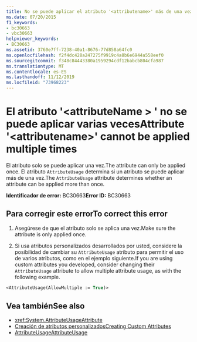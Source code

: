 ```yaml
---
title: No se puede aplicar el atributo '<attributename>' más de una vez
ms.date: 07/20/2015
f1_keywords:
- bc30663
- vbc30663
helpviewer_keywords:
- BC30663
ms.assetid: 3760e7ff-7238-40a1-8676-77d858a64fc0
ms.openlocfilehash: f2f4dc428a247275f9919c4a8b6e6944a558eef0
ms.sourcegitcommit: f348c84443380a1959294cdf12babcb804cfa987
ms.translationtype: MT
ms.contentlocale: es-ES
ms.lasthandoff: 11/12/2019
ms.locfileid: "73968223"
---
```

# <a name="attribute-attributename-cannot-be-applied-multiple-times"></a><span data-ttu-id="34fbc-102">El atributo '\<attributeName > ' no se puede aplicar varias veces</span><span class="sxs-lookup"><span data-stu-id="34fbc-102">Attribute '\<attributename>' cannot be applied multiple times</span></span>

<span data-ttu-id="34fbc-103">El atributo solo se puede aplicar una vez.</span><span class="sxs-lookup"><span data-stu-id="34fbc-103">The attribute can only be applied once.</span></span> <span data-ttu-id="34fbc-104">El atributo `AttributeUsage` determina si un atributo se puede aplicar más de una vez.</span><span class="sxs-lookup"><span data-stu-id="34fbc-104">The `AttributeUsage` attribute determines whether an attribute can be applied more than once.</span></span>  
  
 <span data-ttu-id="34fbc-105">**Identificador de error:** BC30663</span><span class="sxs-lookup"><span data-stu-id="34fbc-105">**Error ID:** BC30663</span></span>  
  
## <a name="to-correct-this-error"></a><span data-ttu-id="34fbc-106">Para corregir este error</span><span class="sxs-lookup"><span data-stu-id="34fbc-106">To correct this error</span></span>  
  
1. <span data-ttu-id="34fbc-107">Asegúrese de que el atributo solo se aplica una vez.</span><span class="sxs-lookup"><span data-stu-id="34fbc-107">Make sure the attribute is only applied once.</span></span>  
  
2. <span data-ttu-id="34fbc-108">Si usa atributos personalizados desarrollados por usted, considere la posibilidad de cambiar su `AttributeUsage` atributo para permitir el uso de varios atributos, como en el ejemplo siguiente.</span><span class="sxs-lookup"><span data-stu-id="34fbc-108">If you are using custom attributes you developed, consider changing their `AttributeUsage` attribute to allow multiple attribute usage, as with the following example.</span></span>  
  
```vb  
<AttributeUsage(AllowMultiple := True)>  
```  
  
## <a name="see-also"></a><span data-ttu-id="34fbc-109">Vea también</span><span class="sxs-lookup"><span data-stu-id="34fbc-109">See also</span></span>

- <xref:System.AttributeUsageAttribute>
- [<span data-ttu-id="34fbc-110">Creación de atributos personalizados</span><span class="sxs-lookup"><span data-stu-id="34fbc-110">Creating Custom Attributes</span></span>](../../../visual-basic/programming-guide/concepts/attributes/creating-custom-attributes.md)
- [<span data-ttu-id="34fbc-111">AttributeUsage</span><span class="sxs-lookup"><span data-stu-id="34fbc-111">AttributeUsage</span></span>](../../../visual-basic/programming-guide/concepts/attributes/attributeusage.md)
